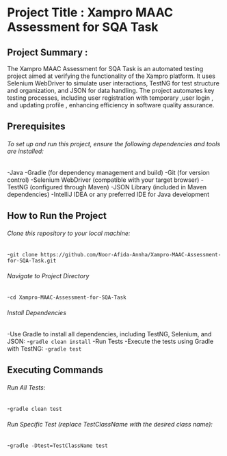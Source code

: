 # Project Title : Xampro MAAC Assessment for SQA Task
## Project Summary :
The Xampro MAAC Assessment for SQA Task is an automated testing project aimed at verifying the functionality of the Xampro platform. It uses Selenium WebDriver to simulate user interactions, TestNG for test structure and organization, and JSON for data handling. The project automates key testing processes, including user registration with temporary ,user login , and updating profile , enhancing efficiency in software quality assurance.
## Prerequisites
###### To set up and run this project, ensure the following dependencies and tools are installed:
-Java
-Gradle (for dependency management and build)
-Git (for version control)
-Selenium WebDriver (compatible with your target browser)
-TestNG (configured through Maven)
-JSON Library (included in Maven dependencies)
-IntelliJ IDEA or any preferred IDE for Java development
## How to Run the Project
###### Clone this repository to your local machine:
-```git clone https://github.com/Noor-Afida-Annha/Xampro-MAAC-Assessment-for-SQA-Task.git```
###### Navigate to Project Directory
-```cd Xampro-MAAC-Assessment-for-SQA-Task```
###### Install Dependencies
-Use Gradle to install all dependencies, including TestNG, Selenium, and JSON:
-```gradle clean install```
-Run Tests
-Execute the tests using Gradle with TestNG:
-```gradle test```
## Executing Commands
###### Run All Tests:
-```gradle clean test```
###### Run Specific Test (replace TestClassName with the desired class name):
-```gradle -Dtest=TestClassName test```



